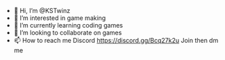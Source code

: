 - 👋 Hi, I’m @KSTwinz
- 👀 I’m interested in game making
- 🌱 I’m currently learning coding games
- 💞️ I’m looking to collaborate on games
- 📫 How to reach me Discord https://discord.gg/Bcq27k2u Join then dm me

<!---
KSTwinz/KSTwinz is a ✨ special ✨ repository because its `README.md` (this file) appears on your GitHub profile.
You can click the Preview link to take a look at your changes.
--->

